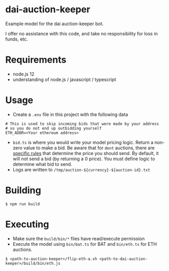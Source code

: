 # dai-auction-keeper

Example model for the dai auction-keeper bot.

I offer no assistance with this code, and take no responsibility for loss in funds, etc.

# Requirements

- node.js 12
- understanding of node.js / javascript / typescript

# Usage

- Create a `.env` file in this project with the following data

```env
# This is used to skip incoming bids that were made by your address
# so you do not end up outbidding yourself
ETH_ADDR=<Your ethereum address>
```

- `bid.ts` is where you would write your model pricing logic. Return a non-zero value to make a bid.
Be aware that for `dent` auctions, there are [specific rules](https://github.com/makerdao/auction-keeper/blob/master/auction_keeper/strategy.py#L87) 
that determine the price you should send. By default, it will not send a bid (by returning a 0 price). 
You must define logic to determine what bid to send.
- Logs are written to `/tmp/auction-${currency}-${auction-id}.txt`

# Building

`$ npm run build`

# Executing

- Make sure the `build/bin/*` files have read/execute permission
- Execute the model using `bin/bat.ts` for BAT and `bin/eth.ts` for ETH auctions.

`$ <path-to-auction-keeper>/flip-eth-a.sh <path-to-dai-auction-keeper>/build/bin/eth.js`
